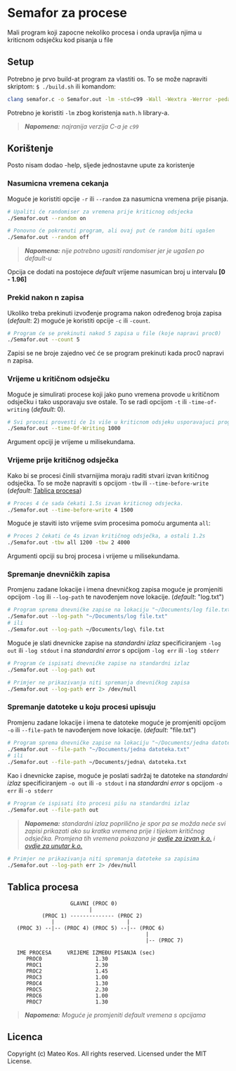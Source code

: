 # Semafor za procese
Mali program koji zapocne nekoliko procesa i onda upravlja njima u kriticnom odsječku kod pisanja u file


## Setup
Potrebno je prvo build-at program za vlastiti os. To se može napraviti skriptom: `$ ./build.sh` ili komandom:

```bash
clang semafor.c -o Semafor.out -lm -std=c99 -Wall -Wextra -Werror -pedantic
```

Potrebno je koristiti `-lm` zbog koristenja `math.h` library-a.

>***Napomena:** najranija verzija C-a je `c99`*


## Korištenje
Posto nisam dodao -help, sljede jednostavne upute za koristenje

### **__Nasumicna vremena cekanja__**
Moguće je koristiti opcije `-r` ili `--random` za nasumicna vremena prije pisanja.
```bash
# Upaliti će randomiser za vremena prije kriticnog odsjecka
./Semafor.out --random on

# Ponovno će pokrenuti program, ali ovaj put će random biti ugašen
./Semafor.out --random off
```
>***__Napomena:__** nije potrebno ugasiti randomiser jer je ugašen po *default*-u*

Opcija ce dodati na postojece *default* vrijeme nasumican broj u intervalu **[0 - 1.96]**


### **__Prekid nakon n zapisa__**
Ukoliko treba prekinuti izvođenje programa nakon određenog broja zapisa (*default*: 2) moguće je koristiti opcije `-c` ili `-count`.
```bash
# Program će se prekinuti nakod 5 zapisa u file (koje napravi proc0)
./Semafor.out --count 5
```
Zapisi se ne broje zajedno već će se program prekinuti kada proc0 napravi n zapisa.


### **__Vrijeme u kritičnom odsječku__**
Moguće je simulirati procese koji jako puno vremena provode u kritičnom odsječku i tako usporavaju sve ostale. To se radi opcijom `-t` ili `-time-of-writing` (*default*: 0).
```bash
# Svi procesi provesti će 1s više u kriticnom odsjeku usporavajuci program.
./Semafor.out --time-Of-Writing 1000
```
Argument opciji je vrijeme u milisekundama.


### **__Vrijeme prije kritičnog odsječka__**
Kako bi se procesi činili stvarnijima moraju raditi stvari izvan kritičnog odsječka. To se može napraviti s opcijom `-tbw` ili `--time-before-write` (*default*: [Tablica procesa](https://github.com/LeKosfrancuz/proc-semaphore#tablica-procesa))
```bash
# Proces 4 će sada čekati 1.5s izvan kriticnog odsjecka.
./Semafor.out --time-before-write 4 1500
```
Moguće je staviti isto vrijeme svim procesima pomoću argumenta `all`:
```bash
# Proces 2 čekati će 4s izvan kritičnog odsječka, a ostali 1.2s
./Semafor.out -tbw all 1200 -tbw 2 4000
```
Argumenti opciji su broj procesa i vrijeme u milisekundama.


### **__Spremanje dnevničkih zapisa__**
Promjenu zadane lokacije i imena dnevničkog zapisa moguće je promjeniti opcijom `-log` ili `--log-path` te navođenjem nove lokacije. (*default*: "log.txt")
```bash
# Program sprema dnevničke zapise na lokaciju "~/Documents/log file.txt"
./Semafor.out --log-path "~/Documents/log file.txt"
# ili
./Semafor.out --log-path ~/Documents/log\ file.txt
```
Moguće je slati dnevnicke zapise na *standardni izlaz* specificiranjem `-log out` ili `-log stdout` i na *standardni error* s opcijom `-log err` ili `-log stderr`
```bash
# Program će ispisati dnevničke zapise na standardni izlaz
./Semafor.out --log-path out
```

```bash
# Primjer ne prikazivanja niti spremanja dnevničkog zapisa
./Semafor.out --log-path err 2> /dev/null
```


### **__Spremanje datoteke u koju procesi upisuju__**
Promjenu zadane lokacije i imena te datoteke moguće je promjeniti opcijom `-o` ili `--file-path` te navođenjem nove lokacije. (*default*: "file.txt")
```bash
# Program sprema dnevničke zapise na lokaciju "~/Documents/jedna datoteka.txt"
./Semafor.out --file-path "~/Documents/jedna datoteka.txt"
# ili
./Semafor.out --file-path ~/Documents/jedna\ datoteka.txt
```
Kao i dnevnicke zapise, moguće je poslati sadržaj te datoteke na *standardni izlaz* specificiranjem `-o out` ili `-o stdout` i na *standardni error* s opcijom `-o err` ili `-o stderr`
```bash
# Program će ispisati što procesi pišu na standardni izlaz
./Semafor.out --file-path out
```
>***__Napomena:__**  standardni izlaz poprilično je spor pa se možda neće svi zapisi prikazati ako su kratka vremena prije i tijekom kritičnog odsječka. Promjena tih vremena pokazana je [ovdje za izvan k.o.](https://github.com/LeKosfrancuz/proc-semaphore#vrijeme-prije-kritičnog-odsječka) i [ovdje za unutar k.o.](https://github.com/LeKosfrancuz/proc-semaphore#vrijeme-u-kritičnom-odsječku)*

```bash
# Primjer ne prikazivanja niti spremanja datoteke sa zapisima
./Semafor.out --log-path err 2> /dev/null
```


## Tablica procesa
```
                    GLAVNI (PROC 0)
                          |
           (PROC 1) -------------- (PROC 2)
              |                       |
   (PROC 3) --|-- (PROC 4) (PROC 5) --|-- (PROC 6)	
                                            |
                                            |-- (PROC 7)	

   IME PROCESA     VRIJEME IZMEĐU PISANJA (sec)
      PROC0                 1.30	
      PROC1                 2.30	
      PROC2                 1.45	
      PROC3                 1.00	
      PROC4                 1.30	
      PROC5                 2.30	
      PROC6                 1.00	
      PROC7                 1.30	
```
>***Napomena:** Moguće je promjeniti default vremena s opcijama*

## Licenca
Copyright (c) Mateo Kos. All rights reserved. Licensed under the MIT License.
